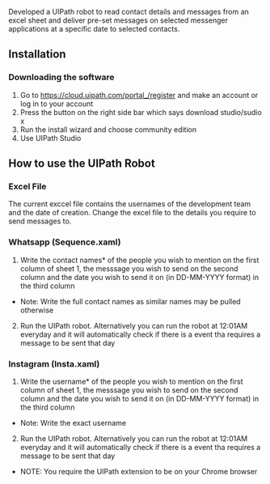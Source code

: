 Developed a UIPath robot to read contact details and messages from an excel sheet and deliver pre-set messages on selected messenger applications at a specific date to selected contacts.


## Installation
### Downloading the software
1. Go to https://cloud.uipath.com/portal_/register and make an account or log in to your account
2. Press the button on the right side bar which says download studio/sudio x
3. Run the install wizard and choose community edition
4. Use UIPath Studio


## How to use the UIPath Robot
### Excel File 
The current exccel file contains the usernames of the development team and the date of creation. Change the excel file to the details you require to send messages to.

### Whatsapp (Sequence.xaml)
1. Write the contact names* of the people you wish to mention on the first column of sheet 1, the messsage you wish to send on the second column and the date you wish to send it on (in DD-MM-YYYY format) in the third column
* Note: Write the full contact names as similar names may be pulled otherwise
2. Run the UIPath robot. Alternatively you can run the robot at 12:01AM everyday and it will automatically check if there is a event tha requires a message to be sent that day

### Instagram (Insta.xaml)
1. Write the username* of the people you wish to mention on the first column of sheet 1, the messsage you wish to send on the second column and the date you wish to send it on (in DD-MM-YYYY format) in the third column
* Note: Write the exact username
2. Run the UIPath robot. Alternatively you can run the robot at 12:01AM everyday and it will automatically check if there is a event tha requires a message to be sent that day

* NOTE: You require the UIPath extension to be on your Chrome browser 


